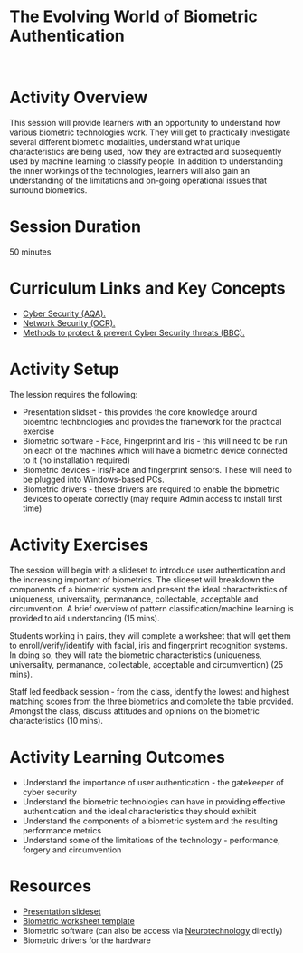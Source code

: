 # **The Evolving World of Biometric Authentication**
</br>

# Activity Overview
This session will provide learners with an opportunity to understand how various biometric technologies work. They will get to practically investigate several different biometic modalities, understand what unique characteristics are being used, how they are extracted and subsequently used by machine learning to classify people. In addition to understanding the inner workings of the technologies, learners will also gain an understanding of the limitations and on-going operational issues that surround biometrics.

# Session Duration
50 minutes

# Curriculum Links and Key Concepts
<ul>
  <li><a href="https://www.aqa.org.uk/subjects/computer-science-and-it/gcse/computer-science-8525/subject-content#Cyber_security">Cyber Security (AQA).</a></li>
  <li><a href="https://www.ocr.org.uk/qualifications/gcse/computer-science-j277-from-2020/">Network Security (OCR).</a></li>
  <li><a href="https://www.bbc.co.uk/bitesize/guides/znnny4j/revision/6">Methods to protect & prevent Cyber Security threats (BBC).</a></li>
</ul>


# Activity Setup
<p>The lession requires the following:

<ul>
<li>Presentation slidset - this provides the core knowledge around bioemtric techbnologies and provides the framework for the practical exercise
<li>Biometric software - Face, Fingerprint and Iris - this will need to be run on each of the machines which will have a biometric device connected to it (no installation required) 
<li>Biometric devices - Iris/Face and fingerprint sensors. These will need to be plugged into Windows-based PCs.
<li>Biometric drivers - these drivers are required to enable the biometric devices to operate correctly (may require Admin access to install first time)</li>
</ul>
</p>

# Activity Exercises

The session will begin with a slideset to introduce user authentication and the increasing important of biometrics. The slideset will breakdown the components of a biometric system and present the ideal characteristics of uniqueness, universality, permanance, collectable, acceptable and circumvention. A brief overview of pattern classification/machine learning is provided to aid understanding (15 mins).

Students working in pairs, they will complete a worksheet that will get them to enroll/verify/identify with facial, iris and fingerprint recognition systems. In doing so, they will rate the biometric characteristics (uniqueness, universality, permanance, collectable, acceptable and circumvention) (25 mins).

Staff led feedback session - from the class, identify the lowest and highest matching scores from the three biometrics and complete the table provided. Amongst the class, discuss attitudes and opinions on the biometric characteristics (10 mins).
<p>


# Activity Learning Outcomes
<ul>
<li>Understand the importance of user authentication - the gatekeeper of cyber security
<li>Understand the biometric technologies can have in providing effective authentication and the ideal characteristics they should exhibit
<li>Understand the components of a biometric system and the resulting performance metrics
<li>Understand some of the limitations of the technology - performance, forgery and circumvention</li>
</ul>

# Resources

<ul>
<li><a href="/Resources/Evolving world of biometric authentication.pptx">Presentation slideset</a>
<li><a href="/Resources/Biometric - Worksheet.pdf">Biometric worksheet template</a></li>
<li>Biometric software (can also be access via <a href="https://www.neurotechnology.com/">Neurotechnology</a> directly)
<li>Biometric drivers for the hardware
</ul>

